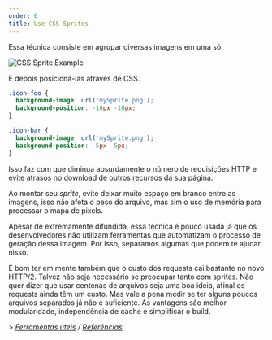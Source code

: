 ```yaml
---
order: 6
title: Use CSS Sprites
---
```


Essa técnica consiste em agrupar diversas imagens em uma só.

<img id="img-sprite" src="https://browserdiet.com/assets/img/sprite-example.jpg" alt="CSS Sprite Example">

E depois posicioná-las através de CSS.

```css
.icon-foo {
  background-image: url('mySprite.png');
  background-position: -10px -10px;
}

.icon-bar {
  background-image: url('mySprite.png');
  background-position: -5px -5px;
}
```

Isso faz com que diminua absurdamente o número de requisições HTTP e evite atrasos no download de outros recursos da sua página.

Ao montar seu *sprite*, evite deixar muito espaço em branco entre as imagens, isso não afeta o peso do arquivo, mas sim o uso de memória para processar o mapa de pixels.

Apesar de extremamente difundida, essa técnica é pouco usada já que os desenvolvedores não utilizam ferramentas que automatizam o processo de geração dessa imagem. Por isso, separamos algumas que podem te ajudar nisso.

É bom ter em mente também que o custo dos requests cai bastante no novo HTTP/2. Talvez não seja necessário se preocupar tanto com sprites. Não quer dizer que usar centenas de arquivos seja uma boa ideia, afinal os requests ainda têm um custo. Mas vale a pena medir se ter alguns poucos arquivos separados já não é suficiente. As vantagens são melhor modularidade, independência de cache e simplificar o build.

*> [Ferramentas úteis](https://github.com/zenorocha/browser-diet/wiki/Tools#wiki-use-css-sprites) / [Referências](https://github.com/zenorocha/browser-diet/wiki/References#use-css-sprites)*
